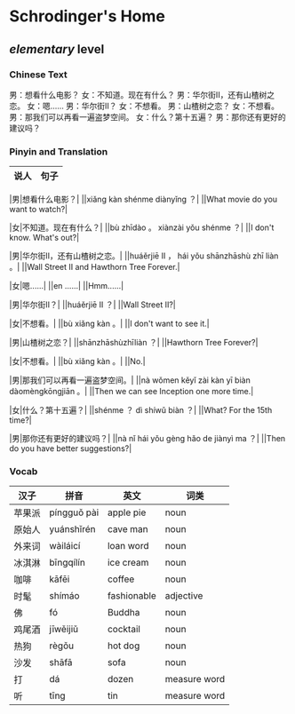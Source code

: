 # Schrodinger's Home
## *elementary* level

### Chinese Text
男：想看什么电影？
女：不知道。现在有什么？
男：华尔街II，还有山楂树之恋。
女：嗯......
男：华尔街II？
女：不想看。
男：山楂树之恋？
女：不想看。
男：那我们可以再看一遍盗梦空间。
女：什么？第十五遍？
男：那你还有更好的建议吗？

### Pinyin and Translation
|说人|句子|
|----|----|

|男|想看什么电影？|
||xiǎng kàn shénme diànyǐng ？|
||What movie do you want to watch?|

|女|不知道。现在有什么？|
||bù zhīdào 。 xiànzài yǒu shénme ？|
||I don't know. What's out?|

|男|华尔街II，还有山楂树之恋。|
||huáěrjiē II ， hái yǒu shānzhāshù zhī liàn 。|
||Wall Street II and Hawthorn Tree Forever.|

|女|嗯......|
||en ......|
||Hmm......|

|男|华尔街II？|
||huáěrjiē II ？|
||Wall Street II?|

|女|不想看。|
||bù xiǎng kàn 。|
||I don't want to see it.|

|男|山楂树之恋？|
||shānzhāshùzhīliàn ？|
||Hawthorn Tree Forever?|

|女|不想看。|
||bù xiǎng kàn 。|
||No.|

|男|那我们可以再看一遍盗梦空间。|
||nà wǒmen kěyǐ zài kàn yī biàn dàomèngkōngjiān 。|
||Then we can see Inception one more time.|

|女|什么？第十五遍？|
||shénme ？ dì shíwǔ biàn ？|
||What? For the 15th time?|

|男|那你还有更好的建议吗？|
||nà nǐ hái yǒu gèng hǎo de jiànyì ma ？|
||Then do you have better suggestions?|
### Vocab
|汉子|拼音|英文|词类|
|----|----|----|----|
|苹果派|píngguǒ pài|apple pie|noun|
|原始人|yuánshǐrén|cave man|noun|
|外来词|wàiláicí|loan word|noun|
|冰淇淋|bīngqílín|ice cream|noun|
|咖啡|kāfēi|coffee|noun|
|时髦|shímáo|fashionable|adjective|
|佛|fó|Buddha|noun|
|鸡尾酒|jīwěijiǔ|cocktail|noun|
|热狗|règǒu|hot dog|noun|
|沙发|shāfā|sofa|noun|
|打|dá|dozen|measure word|
|听|tīng|tin|measure word|
